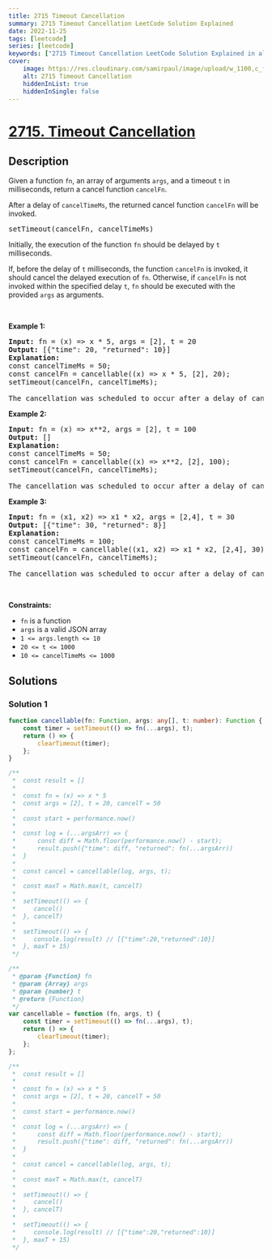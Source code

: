 ```yaml
---
title: 2715 Timeout Cancellation
summary: 2715 Timeout Cancellation LeetCode Solution Explained
date: 2022-11-25
tags: [leetcode]
series: [leetcode]
keywords: ["2715 Timeout Cancellation LeetCode Solution Explained in all languages", "2715 Timeout Cancellation", "LeetCode", "leetcode solution in Python3 C++ Java Go PHP Ruby Swift TypeScript Rust C# JavaScript C", "GeeksforGeeks", "InterviewBit", "Coding Ninjas", "HackerRank", "HackerEarth", "CodeChef", "TopCoder", "AlgoExpert", "freeCodeCamp", "Codeforces", "GitHub", "AtCoder", "Samir Paul"]
cover:
    image: https://res.cloudinary.com/samirpaul/image/upload/w_1100,c_fit,co_rgb:FFFFFF,l_text:Arial_75_bold:2715 Timeout Cancellation - Solution Explained/problem-solving.webp
    alt: 2715 Timeout Cancellation
    hiddenInList: true
    hiddenInSingle: false
---
```



# [2715. Timeout Cancellation](https://leetcode.com/problems/timeout-cancellation)


## Description

<p>Given a function <code>fn</code>, an array of&nbsp;arguments&nbsp;<code>args</code>, and a timeout&nbsp;<code>t</code>&nbsp;in milliseconds, return a cancel function <code>cancelFn</code>.</p>

<p>After a delay of <code>cancelTimeMs</code>, the returned cancel function <code>cancelFn</code> will be invoked.</p>

<pre>
setTimeout(cancelFn, cancelTimeMs)
</pre>

<p>Initially, the execution of the function <code>fn</code> should be delayed by <code>t</code> milliseconds.</p>

<p>If, before the delay of <code>t</code> milliseconds, the function <code>cancelFn</code> is invoked, it should cancel the delayed execution of <code>fn</code>. Otherwise, if <code>cancelFn</code> is not invoked within the specified delay <code>t</code>, <code>fn</code> should be executed with the provided <code>args</code> as arguments.</p>

<p>&nbsp;</p>
<p><strong class="example">Example 1:</strong></p>

<pre>
<strong>Input:</strong> fn = (x) =&gt; x * 5, args = [2], t = 20
<strong>Output:</strong> [{&quot;time&quot;: 20, &quot;returned&quot;: 10}]
<strong>Explanation:</strong> 
const cancelTimeMs = 50;
const cancelFn = cancellable((x) =&gt; x * 5, [2], 20);
setTimeout(cancelFn, cancelTimeMs);

The cancellation was scheduled to occur after a delay of cancelTimeMs (50ms), which happened after the execution of fn(2) at 20ms.
</pre>

<p><strong class="example">Example 2:</strong></p>

<pre>
<strong>Input:</strong> fn = (x) =&gt; x**2, args = [2], t = 100
<strong>Output:</strong> []
<strong>Explanation:</strong> 
const cancelTimeMs = 50;
const cancelFn = cancellable((x) =&gt; x**2, [2], 100);
setTimeout(cancelFn, cancelTimeMs);

The cancellation was scheduled to occur after a delay of cancelTimeMs (50ms), which happened before the execution of fn(2) at 100ms, resulting in fn(2) never being called.
</pre>

<p><strong class="example">Example 3:</strong></p>

<pre>
<strong>Input:</strong> fn = (x1, x2) =&gt; x1 * x2, args = [2,4], t = 30
<strong>Output:</strong> [{&quot;time&quot;: 30, &quot;returned&quot;: 8}]
<strong>Explanation: 
</strong>const cancelTimeMs = 100;
const cancelFn = cancellable((x1, x2) =&gt; x1 * x2, [2,4], 30);
setTimeout(cancelFn, cancelTimeMs);

The cancellation was scheduled to occur after a delay of cancelTimeMs (100ms), which happened after the execution of fn(2,4) at 30ms.
</pre>

<p>&nbsp;</p>
<p><strong>Constraints:</strong></p>

<ul>
	<li><code>fn</code> is a function</li>
	<li><code>args</code> is a valid JSON array</li>
	<li><code>1 &lt;= args.length &lt;= 10</code></li>
	<li><code><font face="monospace">20 &lt;= t &lt;= 1000</font></code></li>
	<li><code><font face="monospace">10 &lt;= cancelTimeMs &lt;= 1000</font></code></li>
</ul>

## Solutions

### Solution 1

<!-- tabs:start -->

```ts
function cancellable(fn: Function, args: any[], t: number): Function {
    const timer = setTimeout(() => fn(...args), t);
    return () => {
        clearTimeout(timer);
    };
}

/**
 *  const result = []
 *
 *  const fn = (x) => x * 5
 *  const args = [2], t = 20, cancelT = 50
 *
 *  const start = performance.now()
 *
 *  const log = (...argsArr) => {
 *      const diff = Math.floor(performance.now() - start);
 *      result.push({"time": diff, "returned": fn(...argsArr))
 *  }
 *
 *  const cancel = cancellable(log, args, t);
 *
 *  const maxT = Math.max(t, cancelT)
 *
 *  setTimeout(() => {
 *     cancel()
 *  }, cancelT)
 *
 *  setTimeout(() => {
 *     console.log(result) // [{"time":20,"returned":10}]
 *  }, maxT + 15)
 */
```

```js
/**
 * @param {Function} fn
 * @param {Array} args
 * @param {number} t
 * @return {Function}
 */
var cancellable = function (fn, args, t) {
    const timer = setTimeout(() => fn(...args), t);
    return () => {
        clearTimeout(timer);
    };
};

/**
 *  const result = []
 *
 *  const fn = (x) => x * 5
 *  const args = [2], t = 20, cancelT = 50
 *
 *  const start = performance.now()
 *
 *  const log = (...argsArr) => {
 *      const diff = Math.floor(performance.now() - start);
 *      result.push({"time": diff, "returned": fn(...argsArr))
 *  }
 *
 *  const cancel = cancellable(log, args, t);
 *
 *  const maxT = Math.max(t, cancelT)
 *
 *  setTimeout(() => {
 *     cancel()
 *  }, cancelT)
 *
 *  setTimeout(() => {
 *     console.log(result) // [{"time":20,"returned":10}]
 *  }, maxT + 15)
 */
```

<!-- tabs:end -->

<!-- end -->
